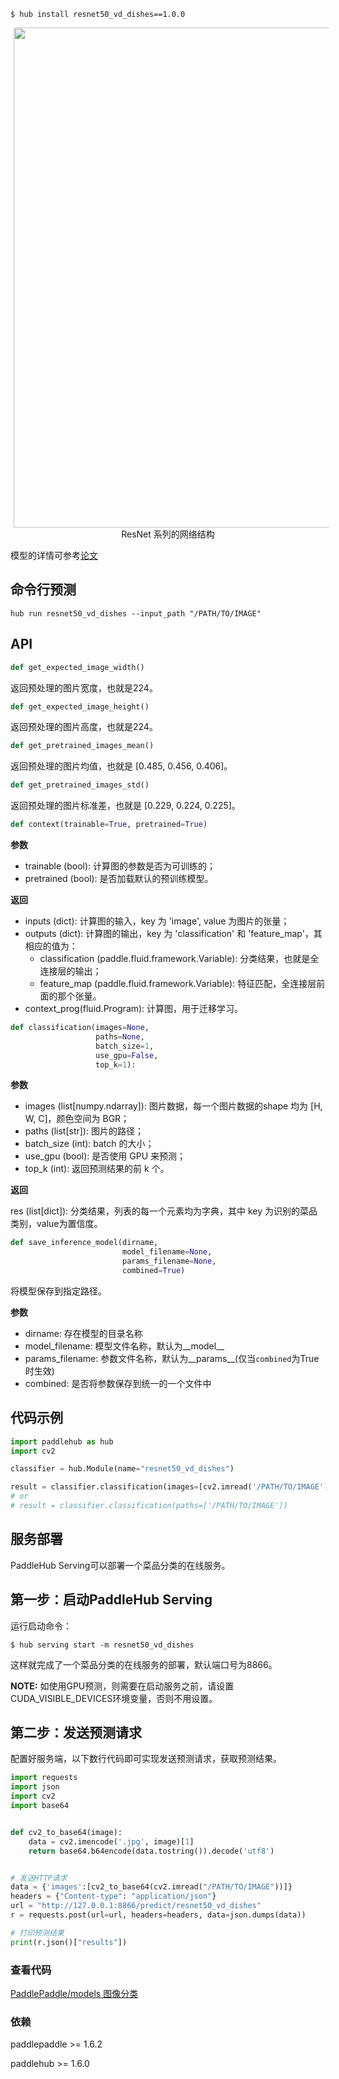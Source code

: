 ```shell
$ hub install resnet50_vd_dishes==1.0.0
```

<p align="center">
<img src="http://bj.bcebos.com/ibox-thumbnail98/77fa9b7003e4665867855b2b65216519?authorization=bce-auth-v1%2Ffbe74140929444858491fbf2b6bc0935%2F2020-04-08T11%3A05%3A10Z%2F1800%2F%2F1df0ecb4a52adefeae240c9e2189e8032560333e399b3187ef1a76e4ffa5f19f"  hspace='5' width=800/> <br /> ResNet 系列的网络结构
</p>

模型的详情可参考[论文](https://arxiv.org/pdf/1812.01187.pdf)

## 命令行预测

```
hub run resnet50_vd_dishes --input_path "/PATH/TO/IMAGE"
```

## API

```python
def get_expected_image_width()
```

返回预处理的图片宽度，也就是224。

```python
def get_expected_image_height()
```

返回预处理的图片高度，也就是224。

```python
def get_pretrained_images_mean()
```

返回预处理的图片均值，也就是 \[0.485, 0.456, 0.406\]。

```python
def get_pretrained_images_std()
```

返回预处理的图片标准差，也就是 \[0.229, 0.224, 0.225\]。


```python
def context(trainable=True, pretrained=True)
```

**参数**

* trainable (bool): 计算图的参数是否为可训练的；
* pretrained (bool): 是否加载默认的预训练模型。

**返回**

* inputs (dict): 计算图的输入，key 为 'image', value 为图片的张量；
* outputs (dict): 计算图的输出，key 为 'classification' 和 'feature_map'，其相应的值为：
    * classification (paddle.fluid.framework.Variable): 分类结果，也就是全连接层的输出；
    * feature\_map (paddle.fluid.framework.Variable): 特征匹配，全连接层前面的那个张量。
* context\_prog(fluid.Program): 计算图，用于迁移学习。

```python
def classification(images=None,
                   paths=None,
                   batch_size=1,
                   use_gpu=False,
                   top_k=1):
```

**参数**

* images (list\[numpy.ndarray\]): 图片数据，每一个图片数据的shape 均为 \[H, W, C\]，颜色空间为 BGR；
* paths (list\[str\]): 图片的路径；
* batch\_size (int): batch 的大小；
* use\_gpu (bool): 是否使用 GPU 来预测；
* top\_k (int): 返回预测结果的前 k 个。

**返回**

res (list\[dict\]): 分类结果，列表的每一个元素均为字典，其中 key 为识别的菜品类别，value为置信度。

```python
def save_inference_model(dirname,
                         model_filename=None,
                         params_filename=None,
                         combined=True)
```

将模型保存到指定路径。

**参数**

* dirname: 存在模型的目录名称
* model_filename: 模型文件名称，默认为\_\_model\_\_
* params_filename: 参数文件名称，默认为\_\_params\_\_(仅当`combined`为True时生效)
* combined: 是否将参数保存到统一的一个文件中

## 代码示例

```python
import paddlehub as hub
import cv2

classifier = hub.Module(name="resnet50_vd_dishes")

result = classifier.classification(images=[cv2.imread('/PATH/TO/IMAGE')])
# or
# result = classifier.classification(paths=['/PATH/TO/IMAGE'])
```

## 服务部署

PaddleHub Serving可以部署一个菜品分类的在线服务。

## 第一步：启动PaddleHub Serving

运行启动命令：
```shell
$ hub serving start -m resnet50_vd_dishes
```

这样就完成了一个菜品分类的在线服务的部署，默认端口号为8866。

**NOTE:** 如使用GPU预测，则需要在启动服务之前，请设置CUDA\_VISIBLE\_DEVICES环境变量，否则不用设置。

## 第二步：发送预测请求

配置好服务端，以下数行代码即可实现发送预测请求，获取预测结果。

```python
import requests
import json
import cv2
import base64


def cv2_to_base64(image):
    data = cv2.imencode('.jpg', image)[1]
    return base64.b64encode(data.tostring()).decode('utf8')


# 发送HTTP请求
data = {'images':[cv2_to_base64(cv2.imread("/PATH/TO/IMAGE"))]}
headers = {"Content-type": "application/json"}
url = "http://127.0.0.1:8866/predict/resnet50_vd_dishes"
r = requests.post(url=url, headers=headers, data=json.dumps(data))

# 打印预测结果
print(r.json()["results"])
```

### 查看代码

[PaddlePaddle/models 图像分类](https://github.com/PaddlePaddle/models/tree/develop/PaddleCV/image_classification)

### 依赖

paddlepaddle >= 1.6.2

paddlehub >= 1.6.0
